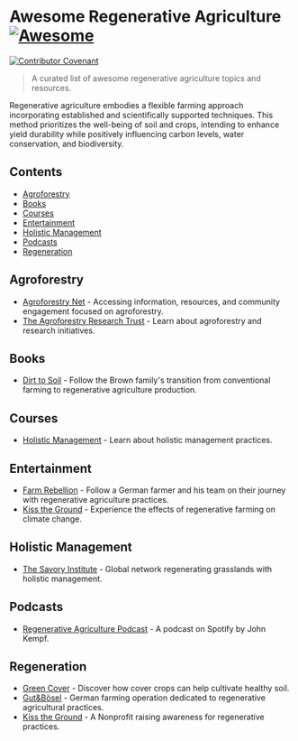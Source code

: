 # Awesome Regenerative Agriculture [![Awesome](https://awesome.re/badge.svg)](https://awesome.re)

[![Contributor Covenant](https://img.shields.io/badge/Contributor%20Covenant-2.1-4baaaa.svg)](CODE_OF_CONDUCT.md)

> A curated list of awesome regenerative agriculture topics and resources.

Regenerative agriculture embodies a flexible farming approach incorporating
established and scientifically supported techniques. This method prioritizes the
well-being of soil and crops, intending to enhance yield durability while
positively influencing carbon levels, water conservation, and biodiversity.

## Contents

- [Agroforestry](#agroforestry)
- [Books](#books)
- [Courses](#courses)
- [Entertainment](#entertainment)
- [Holistic Management](#holistic-management)
- [Podcasts](#podcasts)
- [Regeneration](#regeneration)

## Agroforestry

- [Agroforestry Net](https://www.agroforestry.org/) - Accessing information,
  resources, and community engagement focused on agroforestry.
- [The Agroforestry Research Trust](https://www.agroforestry.co.uk/) - Learn
  about agroforestry and research initiatives.

## Books

- [Dirt to Soil](https://www.goodreads.com/book/show/40125546-dirt-to-soil) - Follow
  the Brown family's transition from conventional farming to regenerative
  agriculture production.

## Courses

- [Holistic Management](https://savoryinstitute.teachable.com/courses) - Learn
  about holistic management practices.

## Entertainment

- [Farm Rebellion](https://www.imdb.com/title/tt27671935/) - Follow a German
  farmer and his team on their journey with regenerative agriculture practices.
- [Kiss the Ground](https://kissthegroundmovie.com/) - Experience the effects of
  regenerative farming on climate change.

## Holistic Management

- [The Savory Institute](https://savory.global/) - Global network regenerating
  grasslands with holistic management.

## Podcasts

- [Regenerative Agriculture Podcast](https://open.spotify.com/show/14s0owdUUxjTYUeNXpWnv8) - A
  podcast on Spotify by John Kempf.

## Regeneration

- [Green Cover](https://greencover.com/) - Discover how cover crops can help
  cultivate healthy soil.
- [Gut&Bösel](https://www.gutundboesel.org/en/) - German farming operation
  dedicated to regenerative agricultural practices.
- [Kiss the Ground](https://kisstheground.com/) - A Nonprofit raising awareness
  for regenerative practices.
